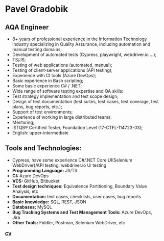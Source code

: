 # Pavel Gradobik

## AQA Engineer 
* 8+ years of professional experience in the Information Technology industry specializing in Quality Assurance, including automation and manual testing domains;
* Development of automated tests (Cypress, playwright, webdriver.io ...);
* TS/JS;
* Testing of web applications (automated, manual);
* Testing of client-server applications (API testing);
* Experience with CI tools (Azure DevOps);
* Basic experience in Bash scripting;
* Some basic experience C# / .NET;
* Wide range of software testing expertise and QA skills:
* Test strategy implementation and test scope design;
* Design of test documentation (test suites, test cases, test coverage, test plans, bug
reports, etc.);
* Support of test environments;
* Experience of working in large distributed teams;
* Mentoring;
* ISTQB® Certified Tester, Foundation Level (17-CTFL-114723-03);
* English: upper-intermediate

## Tools and Technologies:
* Cypress, have some experience C#/.NET Core UI(Selenium WebDriver)/API testing, webdriver.io UI testing
* __Programming Language:__ JS/TS
* __CI:__ Azure DevOps
* __VCS:__ GitHub, Bitbucket
* __Test design techniques:__ Equivalence Partitioning, Boundary Value Analysis, etc
* __Documentation:__ test cases, checklists, user cases, bug reports
* __Basic knowledge:__ SQL, REST, JSON
* __Databases:__ MySQL
* __Bug Tracking Systems and Test Management Tools:__ Azure DevOps, Jira
* __Other Tools:__ Fiddler, Postman, Selenium WebDriver, etc

#### [CV](https://drive.google.com/file/d/13xJQaYD5fWXVR26iBqJfCIIaLBILeiXO/view?usp=sharing)
